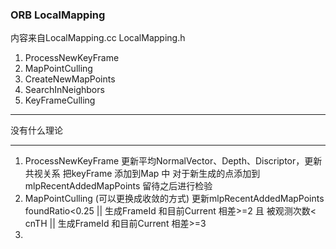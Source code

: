 <!--
 * @Author: Liu Weilong
 * @Date: 2021-01-28 15:08:16
 * @LastEditors: Liu Weilong 
 * @LastEditTime: 2021-01-28 15:37:09
 * @FilePath: /3rd-test-learning/31. orb_slam_related/doc/ORB_mapping.md
 * @Description: 
-->
### ORB LocalMapping
内容来自LocalMapping.cc LocalMapping.h
1. ProcessNewKeyFrame
2. MapPointCulling
3. CreateNewMapPoints
4. SearchInNeighbors
5. KeyFrameCulling
------
没有什么理论

------
1. ProcessNewKeyFrame
   更新平均NormalVector、Depth、Discriptor，更新共视关系
   把keyFrame 添加到Map 中
   对于新生成的点添加到mlpRecentAddedMapPoints 留待之后进行检验
2. MapPointCulling (可以更换成收敛的方式)
   更新mlpRecentAddedMapPoints
   foundRatio<0.25 || 生成FrameId 和目前Current 相差>=2 且 被观测次数< cnTH || 生成FrameId 和目前Current 相差>=3
3. 
   
   